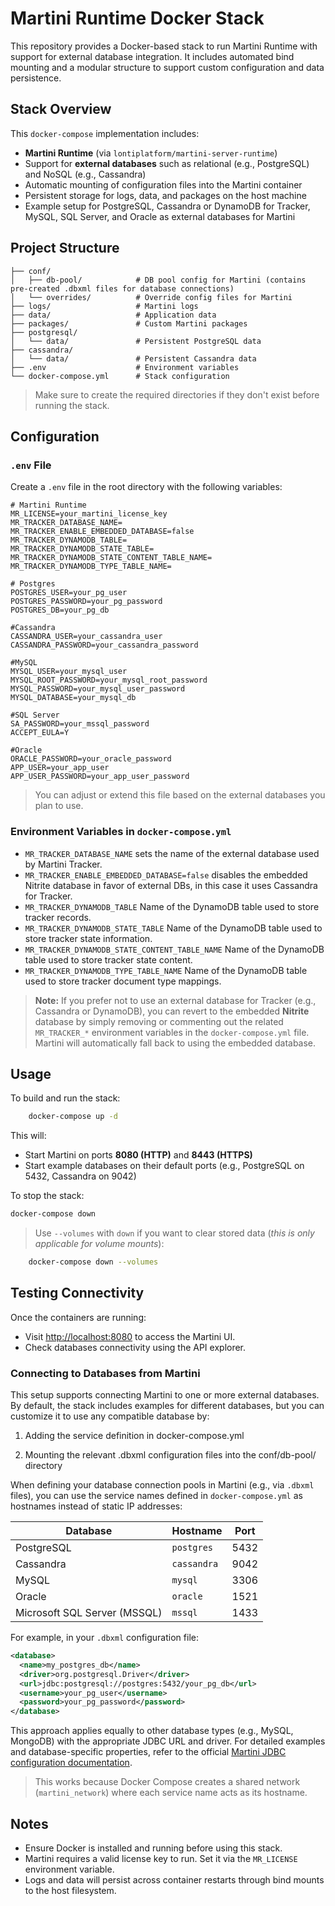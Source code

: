 # Martini Runtime Docker Stack

This repository provides a Docker-based stack to run Martini Runtime with support for external database integration. It includes automated bind mounting and a modular structure to support custom configuration and data persistence.

## Stack Overview

This `docker-compose` implementation includes:

- **Martini Runtime** (via `lontiplatform/martini-server-runtime`)
- Support for **external databases** such as relational (e.g., PostgreSQL) and NoSQL (e.g., Cassandra)
- Automatic mounting of configuration files into the Martini container
- Persistent storage for logs, data, and packages on the host machine
- Example setup for PostgreSQL, Cassandra or DynamoDB for Tracker, MySQL, SQL Server, and Oracle as external databases for Martini

## Project Structure

```plaintext
├── conf/
│   ├── db-pool/            # DB pool config for Martini (contains pre-created .dbxml files for database connections)
│   └── overrides/          # Override config files for Martini
├── logs/                   # Martini logs 
├── data/                   # Application data 
├── packages/               # Custom Martini packages
├── postgresql/
│   └── data/               # Persistent PostgreSQL data
├── cassandra/
│   └── data/               # Persistent Cassandra data
├── .env                    # Environment variables
└── docker-compose.yml      # Stack configuration
````

> Make sure to create the required directories if they don't exist before running the stack.

## Configuration

### `.env` File

Create a `.env` file in the root directory with the following variables:

```env
# Martini Runtime
MR_LICENSE=your_martini_license_key
MR_TRACKER_DATABASE_NAME=
MR_TRACKER_ENABLE_EMBEDDED_DATABASE=false
MR_TRACKER_DYNAMODB_TABLE=
MR_TRACKER_DYNAMODB_STATE_TABLE=
MR_TRACKER_DYNAMODB_STATE_CONTENT_TABLE_NAME=
MR_TRACKER_DYNAMODB_TYPE_TABLE_NAME=

# Postgres
POSTGRES_USER=your_pg_user
POSTGRES_PASSWORD=your_pg_password
POSTGRES_DB=your_pg_db

#Cassandra
CASSANDRA_USER=your_cassandra_user
CASSANDRA_PASSWORD=your_cassandra_password

#MySQL
MYSQL_USER=your_mysql_user
MYSQL_ROOT_PASSWORD=your_mysql_root_password
MYSQL_PASSWORD=your_mysql_user_password
MYSQL_DATABASE=your_mysql_db

#SQL Server
SA_PASSWORD=your_mssql_password
ACCEPT_EULA=Y                   

#Oracle
ORACLE_PASSWORD=your_oracle_password
APP_USER=your_app_user
APP_USER_PASSWORD=your_app_user_password
```

> You can adjust or extend this file based on the external databases you plan to use.

### Environment Variables in `docker-compose.yml`

* `MR_TRACKER_DATABASE_NAME` sets the name of the external database used by Martini Tracker.
* `MR_TRACKER_ENABLE_EMBEDDED_DATABASE=false` disables the embedded Nitrite database in favor of external DBs, in this case it uses Cassandra for Tracker.
* `MR_TRACKER_DYNAMODB_TABLE` Name of the DynamoDB table used to store tracker records.
* `MR_TRACKER_DYNAMODB_STATE_TABLE` Name of the DynamoDB table used to store tracker state information.
* `MR_TRACKER_DYNAMODB_STATE_CONTENT_TABLE_NAME` Name of the DynamoDB table used to store tracker state content.
* `MR_TRACKER_DYNAMODB_TYPE_TABLE_NAME` Name of the DynamoDB table used to store tracker document type mappings.

> **Note:** If you prefer not to use an external database for Tracker (e.g., Cassandra or DynamoDB), you can revert to the embedded **Nitrite** database by simply removing or commenting out the related `MR_TRACKER_*` environment variables in the `docker-compose.yml` file. Martini will automatically fall back to using the embedded database.

## Usage

To build and run the stack:

```bash
    docker-compose up -d
```

This will:

* Start Martini on ports **8080 (HTTP)** and **8443 (HTTPS)**
* Start example databases on their default ports (e.g., PostgreSQL on 5432, Cassandra on 9042)

To stop the stack:

```bash
docker-compose down
```

> Use `--volumes` with `down` if you want to clear stored data (*this is only applicable for volume mounts*):

```bash
    docker-compose down --volumes
```

## Testing Connectivity

Once the containers are running:

* Visit [http://localhost:8080](http://localhost:8080) to access the Martini UI.
* Check databases connectivity using the API explorer.

### Connecting to Databases from Martini

This setup supports connecting Martini to one or more external databases. By default, the stack includes examples for different databases, but you can customize it to use any compatible database by:

1. Adding the service definition in docker-compose.yml

2. Mounting the relevant .dbxml configuration files into the conf/db-pool/ directory

When defining your database connection pools in Martini (e.g., via `.dbxml` files), you can use the service names defined in `docker-compose.yml` as hostnames instead of static IP addresses:

| Database                     | Hostname    | Port |
| ---------------------------- | ----------- | ---- |
| PostgreSQL                   | `postgres`  | 5432 |
| Cassandra                    | `cassandra` | 9042 |
| MySQL                        | `mysql`     | 3306 |
| Oracle                       | `oracle`    | 1521 |
| Microsoft SQL Server (MSSQL) | `mssql`     | 1433 |

For example, in your `.dbxml` configuration file:

```xml
<database>
  <name>my_postgres_db</name>
  <driver>org.postgresql.Driver</driver>
  <url>jdbc:postgresql://postgres:5432/your_pg_db</url>
  <username>your_pg_user</username>
  <password>your_pg_password</password>
</database>
````

This approach applies equally to other database types (e.g., MySQL, MongoDB) with the appropriate JDBC URL and driver. For detailed examples and database-specific properties, refer to the official [Martini JDBC configuration documentation](https://developer.lonti.com/docs/martini/installation-configuration/server-runtime/self-managed/configuration/dependencies/databases/jdbc/#database-properties). 

> This works because Docker Compose creates a shared network (`martini_network`) where each service name acts as its hostname.

## Notes

* Ensure Docker is installed and running before using this stack.
* Martini requires a valid license key to run. Set it via the `MR_LICENSE` environment variable.
* Logs and data will persist across container restarts through bind mounts to the host filesystem.







